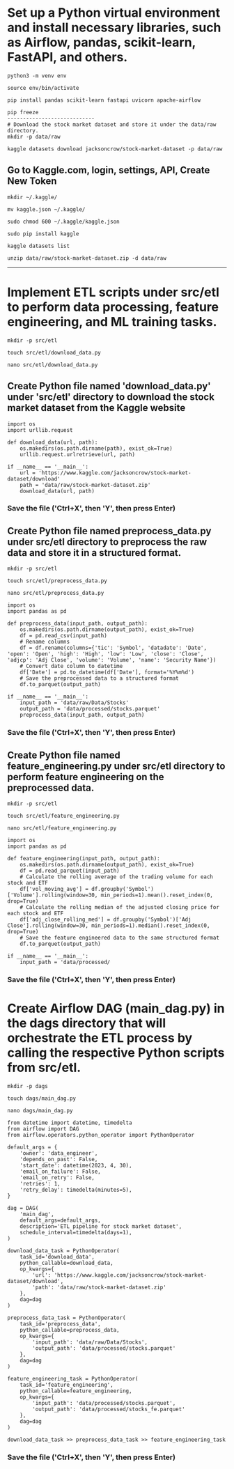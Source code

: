 # Set up a Python virtual environment and install necessary libraries, such as Airflow, pandas, scikit-learn, FastAPI, and others.
```
python3 -m venv env

source env/bin/activate

pip install pandas scikit-learn fastapi uvicorn apache-airflow

pip freeze
----------------------------
# Download the stock market dataset and store it under the data/raw directory.
mkdir -p data/raw

kaggle datasets download jacksoncrow/stock-market-dataset -p data/raw
```
## Go to Kaggle.com, login, settings, API, Create New Token 
```
mkdir ~/.kaggle/

mv kaggle.json ~/.kaggle/

sudo chmod 600 ~/.kaggle/kaggle.json

sudo pip install kaggle

kaggle datasets list

unzip data/raw/stock-market-dataset.zip -d data/raw
```
----------------------------------------
# Implement ETL scripts under src/etl to perform data processing, feature engineering, and ML training tasks.
```
mkdir -p src/etl

touch src/etl/download_data.py

nano src/etl/download_data.py 
```
## Create Python file named 'download_data.py' under 'src/etl' directory to download the stock market dataset from the Kaggle website
```
import os
import urllib.request

def download_data(url, path):
    os.makedirs(os.path.dirname(path), exist_ok=True)
    urllib.request.urlretrieve(url, path)

if __name__ == '__main__':
    url = 'https://www.kaggle.com/jacksoncrow/stock-market-dataset/download'
    path = 'data/raw/stock-market-dataset.zip'
    download_data(url, path)
```
### Save the file ('Ctrl+X', then 'Y', then press Enter)

## Create Python file named preprocess_data.py under src/etl directory to preprocess the raw data and store it in a structured format.
```
mkdir -p src/etl

touch src/etl/preprocess_data.py

nano src/etl/preprocess_data.py 
```
```
import os
import pandas as pd

def preprocess_data(input_path, output_path):
    os.makedirs(os.path.dirname(output_path), exist_ok=True)
    df = pd.read_csv(input_path)
    # Rename columns
    df = df.rename(columns={'tic': 'Symbol', 'datadate': 'Date', 'open': 'Open', 'high': 'High', 'low': 'Low', 'close': 'Close', 'adjcp': 'Adj Close', 'volume': 'Volume', 'name': 'Security Name'})
    # Convert date column to datetime
    df['Date'] = pd.to_datetime(df['Date'], format='%Y%m%d')
    # Save the preprocessed data to a structured format
    df.to_parquet(output_path)

if __name__ == '__main__':
    input_path = 'data/raw/Data/Stocks'
    output_path = 'data/processed/stocks.parquet'
    preprocess_data(input_path, output_path)
```
### Save the file ('Ctrl+X', then 'Y', then press Enter)

## Create Python file named feature_engineering.py under src/etl directory to perform feature engineering on the preprocessed data. 
```
mkdir -p src/etl

touch src/etl/feature_engineering.py

nano src/etl/feature_engineering.py 
```
```
import os
import pandas as pd

def feature_engineering(input_path, output_path):
    os.makedirs(os.path.dirname(output_path), exist_ok=True)
    df = pd.read_parquet(input_path)
    # Calculate the rolling average of the trading volume for each stock and ETF
    df['vol_moving_avg'] = df.groupby('Symbol')['Volume'].rolling(window=30, min_periods=1).mean().reset_index(0, drop=True)
    # Calculate the rolling median of the adjusted closing price for each stock and ETF
    df['adj_close_rolling_med'] = df.groupby('Symbol')['Adj Close'].rolling(window=30, min_periods=1).median().reset_index(0, drop=True)
    # Save the feature engineered data to the same structured format
    df.to_parquet(output_path)

if __name__ == '__main__':
    input_path = 'data/processed/
```
### Save the file ('Ctrl+X', then 'Y', then press Enter)

# Create Airflow DAG (main_dag.py) in the dags directory that will orchestrate the ETL process by calling the respective Python scripts from src/etl.

```
mkdir -p dags

touch dags/main_dag.py

nano dags/main_dag.py
```
```
from datetime import datetime, timedelta
from airflow import DAG
from airflow.operators.python_operator import PythonOperator

default_args = {
    'owner': 'data_engineer',
    'depends_on_past': False,
    'start_date': datetime(2023, 4, 30),
    'email_on_failure': False,
    'email_on_retry': False,
    'retries': 1,
    'retry_delay': timedelta(minutes=5),
}

dag = DAG(
    'main_dag',
    default_args=default_args,
    description='ETL pipeline for stock market dataset',
    schedule_interval=timedelta(days=1),
)

download_data_task = PythonOperator(
    task_id='download_data',
    python_callable=download_data,
    op_kwargs={
        'url': 'https://www.kaggle.com/jacksoncrow/stock-market-dataset/download',
        'path': 'data/raw/stock-market-dataset.zip'
    },
    dag=dag
)

preprocess_data_task = PythonOperator(
    task_id='preprocess_data',
    python_callable=preprocess_data,
    op_kwargs={
        'input_path': 'data/raw/Data/Stocks',
        'output_path': 'data/processed/stocks.parquet'
    },
    dag=dag
)

feature_engineering_task = PythonOperator(
    task_id='feature_engineering',
    python_callable=feature_engineering,
    op_kwargs={
        'input_path': 'data/processed/stocks.parquet',
        'output_path': 'data/processed/stocks_fe.parquet'
    },
    dag=dag
)

download_data_task >> preprocess_data_task >> feature_engineering_task
```
### Save the file ('Ctrl+X', then 'Y', then press Enter)
